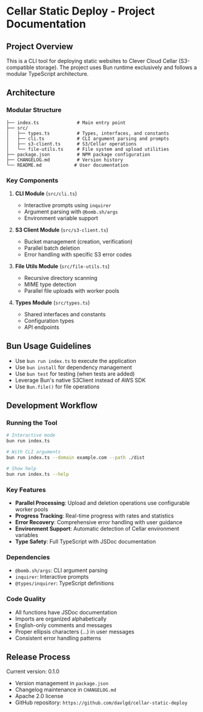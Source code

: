 # Cellar Static Deploy - Project Documentation

## Project Overview

This is a CLI tool for deploying static websites to Clever Cloud Cellar (S3-compatible storage). The project uses Bun runtime exclusively and follows a modular TypeScript architecture.

## Architecture

### Modular Structure

```
├── index.ts              # Main entry point
├── src/
│   ├── types.ts          # Types, interfaces, and constants
│   ├── cli.ts            # CLI argument parsing and prompts
│   ├── s3-client.ts      # S3/Cellar operations
│   └── file-utils.ts     # File system and upload utilities
├── package.json          # NPM package configuration
├── CHANGELOG.md          # Version history
└── README.md            # User documentation
```

### Key Components

1. **CLI Module** (`src/cli.ts`)
   - Interactive prompts using `inquirer`
   - Argument parsing with `@bomb.sh/args`
   - Environment variable support

2. **S3 Client Module** (`src/s3-client.ts`)
   - Bucket management (creation, verification)
   - Parallel batch deletion
   - Error handling with specific S3 error codes

3. **File Utils Module** (`src/file-utils.ts`)
   - Recursive directory scanning
   - MIME type detection
   - Parallel file uploads with worker pools

4. **Types Module** (`src/types.ts`)
   - Shared interfaces and constants
   - Configuration types
   - API endpoints

## Bun Usage Guidelines

- Use `bun run index.ts` to execute the application
- Use `bun install` for dependency management
- Use `bun test` for testing (when tests are added)
- Leverage Bun's native S3Client instead of AWS SDK
- Use `Bun.file()` for file operations

## Development Workflow

### Running the Tool

```bash
# Interactive mode
bun run index.ts

# With CLI arguments
bun run index.ts --domain example.com --path ./dist

# Show help
bun run index.ts --help
```

### Key Features

- **Parallel Processing**: Upload and deletion operations use configurable worker pools
- **Progress Tracking**: Real-time progress with rates and statistics
- **Error Recovery**: Comprehensive error handling with user guidance
- **Environment Support**: Automatic detection of Cellar environment variables
- **Type Safety**: Full TypeScript with JSDoc documentation

### Dependencies

- `@bomb.sh/args`: CLI argument parsing
- `inquirer`: Interactive prompts
- `@types/inquirer`: TypeScript definitions

### Code Quality

- All functions have JSDoc documentation
- Imports are organized alphabetically
- English-only comments and messages
- Proper ellipsis characters (…) in user messages
- Consistent error handling patterns

## Release Process

Current version: 0.1.0

- Version management in `package.json`
- Changelog maintenance in `CHANGELOG.md`
- Apache 2.0 license
- GitHub repository: `https://github.com/davlgd/cellar-static-deploy`
